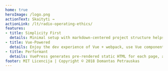 ```yaml
---
home: true
heroImage: /logo.png
actionText: Skaityti →
actionLink: /lt/radio-operating-ethics/
features:
- title: Simplicity First
  details: Minimal setup with markdown-centered project structure helps you focus on writing.
- title: Vue-Powered
  details: Enjoy the dev experience of Vue + webpack, use Vue components in markdown, and develop custom themes with Vue.
- title: Performant
  details: VuePress generates pre-rendered static HTML for each page, and runs as an SPA once a page is loaded.
footer: MIT Licencija | Copyright © 2018 Domantas Petrauskas
---
```

